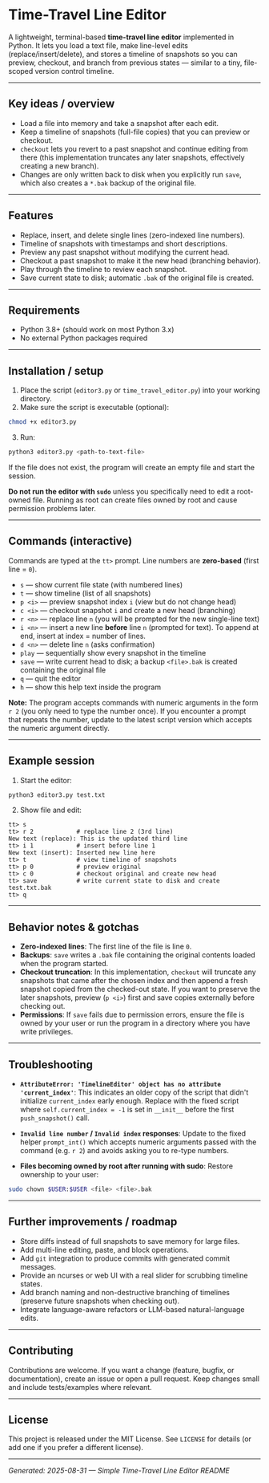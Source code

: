 # Time-Travel Line Editor

A lightweight, terminal-based **time-travel line editor** implemented in Python. It lets you load a text file, make line-level edits (replace/insert/delete), and stores a timeline of snapshots so you can preview, checkout, and branch from previous states — similar to a tiny, file-scoped version control timeline.

---

## Key ideas / overview

- Load a file into memory and take a snapshot after each edit.
- Keep a timeline of snapshots (full-file copies) that you can preview or checkout.
- `checkout` lets you revert to a past snapshot and continue editing from there (this implementation truncates any later snapshots, effectively creating a new branch).
- Changes are only written back to disk when you explicitly run `save`, which also creates a `*.bak` backup of the original file.

---

## Features

- Replace, insert, and delete single lines (zero-indexed line numbers).
- Timeline of snapshots with timestamps and short descriptions.
- Preview any past snapshot without modifying the current head.
- Checkout a past snapshot to make it the new head (branching behavior).
- Play through the timeline to review each snapshot.
- Save current state to disk; automatic `.bak` of the original file is created.

---

## Requirements

- Python 3.8+ (should work on most Python 3.x)
- No external Python packages required

---

## Installation / setup

1. Place the script (`editor3.py` or `time_travel_editor.py`) into your working directory.
2. Make sure the script is executable (optional):

```bash
chmod +x editor3.py
```

3. Run:

```bash
python3 editor3.py <path-to-text-file>
```

If the file does not exist, the program will create an empty file and start the session.

**Do not run the editor with `sudo`** unless you specifically need to edit a root-owned file. Running as root can create files owned by root and cause permission problems later.

---

## Commands (interactive)

Commands are typed at the `tt>` prompt. Line numbers are **zero-based** (first line = `0`).

- `s` — show current file state (with numbered lines)
- `t` — show timeline (list of all snapshots)
- `p <i>` — preview snapshot index `i` (view but do not change head)
- `c <i>` — checkout snapshot `i` and create a new head (branching)
- `r <n>` — replace line `n` (you will be prompted for the new single-line text)
- `i <n>` — insert a new line **before** line `n` (prompted for text). To append at end, insert at index = number of lines.
- `d <n>` — delete line `n` (asks confirmation)
- `play` — sequentially show every snapshot in the timeline
- `save` — write current head to disk; a backup `<file>.bak` is created containing the original file
- `q` — quit the editor
- `h` — show this help text inside the program

**Note:** The program accepts commands with numeric arguments in the form `r 2` (you only need to type the number once). If you encounter a prompt that repeats the number, update to the latest script version which accepts the numeric argument directly.

---

## Example session

1. Start the editor:

```bash
python3 editor3.py test.txt
```

2. Show file and edit:

```
tt> s
tt> r 2            # replace line 2 (3rd line)
New text (replace): This is the updated third line
tt> i 1            # insert before line 1
New text (insert): Inserted new line here
tt> t              # view timeline of snapshots
tt> p 0            # preview original
tt> c 0            # checkout original and create new head
tt> save           # write current state to disk and create test.txt.bak
tt> q
```

---

## Behavior notes & gotchas

- **Zero-indexed lines**: The first line of the file is line `0`.
- **Backups**: `save` writes a `.bak` file containing the original contents loaded when the program started.
- **Checkout truncation**: In this implementation, `checkout` will truncate any snapshots that came after the chosen index and then append a fresh snapshot copied from the checked-out state. If you want to preserve the later snapshots, preview (`p <i>`) first and save copies externally before checking out.
- **Permissions**: If `save` fails due to permission errors, ensure the file is owned by your user or run the program in a directory where you have write privileges.

---

## Troubleshooting

- **`AttributeError: 'TimelineEditor' object has no attribute 'current_index'`**: This indicates an older copy of the script that didn't initialize `current_index` early enough. Replace with the fixed script where `self.current_index = -1` is set in `__init__` before the first `push_snapshot()` call.

- **`Invalid line number` / `Invalid index` responses**: Update to the fixed helper `prompt_int()` which accepts numeric arguments passed with the command (e.g. `r 2`) and avoids asking you to re-type numbers.

- **Files becoming owned by root after running with sudo**: Restore ownership to your user:

```bash
sudo chown $USER:$USER <file> <file>.bak
```

---

## Further improvements / roadmap

- Store diffs instead of full snapshots to save memory for large files.
- Add multi-line editing, paste, and block operations.
- Add `git` integration to produce commits with generated commit messages.
- Provide an ncurses or web UI with a real slider for scrubbing timeline states.
- Add branch naming and non-destructive branching of timelines (preserve future snapshots when checking out).
- Integrate language-aware refactors or LLM-based natural-language edits.

---

## Contributing

Contributions are welcome. If you want a change (feature, bugfix, or documentation), create an issue or open a pull request. Keep changes small and include tests/examples where relevant.

---

## License

This project is released under the MIT License. See `LICENSE` for details (or add one if you prefer a different license).

---

*Generated: 2025-08-31 — Simple Time-Travel Line Editor README*


